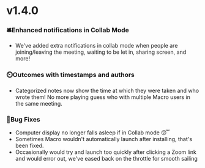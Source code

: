 # v1.4.0

### 🛎️Enhanced notifications in Collab Mode

- We've added extra notifications in collab mode when people are joining/leaving the meeting, waiting to be let in, sharing screen, and more!

### ⏲️Outcomes with timestamps and authors

- Categorized notes now show the time at which they were taken and who wrote them! No more playing guess who with multiple Macro users in the same meeting.

### 🐛Bug Fixes

- Computer display no longer falls asleep if in Collab mode 😴
- Sometimes Macro wouldn't automatically launch after installing, that's been fixed.
- Occasionally would try and launch too quickly after clicking a Zoom link and would error out, we've eased back on the throttle for smooth sailing
